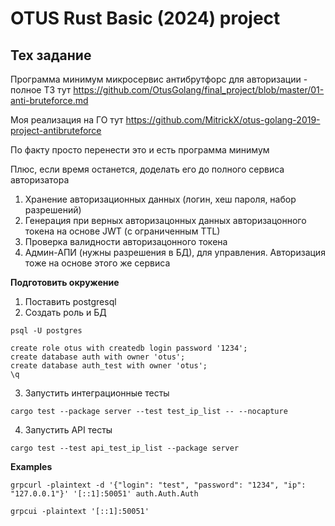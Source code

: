 # OTUS Rust Basic (2024) project

## Тех задание
Программа минимум микросервис антибрутфорс для авторизации - полное ТЗ тут https://github.com/OtusGolang/final_project/blob/master/01-anti-bruteforce.md

Моя реализация на ГО тут https://github.com/MitrickX/otus-golang-2019-project-antibruteforce 

По факту просто перенести это и есть программа минимум

Плюс, если время останется, доделать его до полного сервиса авторизатора
1) Хранение авторизационных данных (логин, хеш пароля, набор разрешений)
2) Генерация при верных авторизацонных данных авторизацонного токена на основе JWT (с ограниченным TTL)
3) Проверка валидности авторизацонного токена
4) Админ-АПИ (нужны разрешения в БД), для управления. Авторизация тоже на основе этого же сервиса

**Подготовить окружение**
1) Поставить postgresql
2) Создать роль и БД

```
psql -U postgres

create role otus with createdb login password '1234';
create database auth with owner 'otus';
create database auth_test with owner 'otus';
\q
```


3) Запустить интеграционные тесты
```
cargo test --package server --test test_ip_list -- --nocapture
```

4) Запустить API тесты 
```
cargo test --test api_test_ip_list --package server
```

**Examples**

```
grpcurl -plaintext -d '{"login": "test", "password": "1234", "ip": "127.0.0.1"}' '[::1]:50051' auth.Auth.Auth
```

```
grpcui -plaintext '[::1]:50051'
```